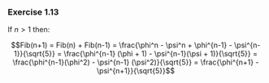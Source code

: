 ### Exercise 1.13
If $n > 1$ then:  

```math
Fib(n+1) = Fib(n) + Fib(n-1) = \frac{\phi^n - \psi^n + \phi^{n-1} - \psi^{n-1}}{\sqrt{5}}
= \frac{\phi^{n-1} (\phi + 1) - \psi^{n-1}(\psi + 1)}{\sqrt{5}}
= \frac{\phi^{n-1}(\phi^2) - \psi^{n-1} (\psi^2)}{\sqrt{5}}
= \frac{\phi^{n+1} - \psi^{n+1}}{\sqrt{5}}
```

